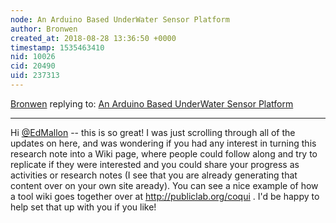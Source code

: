 ```yaml
---
node: An Arduino Based UnderWater Sensor Platform
author: Bronwen
created_at: 2018-08-28 13:36:50 +0000
timestamp: 1535463410
nid: 10026
cid: 20490
uid: 237313
---
```




[Bronwen](../profile/Bronwen) replying to: [An Arduino Based UnderWater Sensor Platform](../notes/EdMallon/02-11-2014/an-arduino-based-underwater-sensor-platform)

----
Hi [@EdMallon](/profile/EdMallon) -- this is so great! I was just scrolling through all of the updates on here, and was wondering if you had any interest in turning this research note into a Wiki page, where people could follow along and try to replicate if they were interested and you could share your progress as activities or research notes (I see that you are already generating that content over on your own site aready). You can see a nice example of how a tool wiki goes together over at http://publiclab.org/coqui . I'd be happy to help set that up with you if you like!